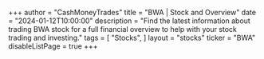 +++
author = "CashMoneyTrades"
title = "BWA | Stock and Overview"
date = "2024-01-12T10:00:00"
description = "Find the latest information about trading BWA stock for a full financial overview to help with your stock trading and investing."
tags = [
   "Stocks",
]
layout = "stocks"
ticker = "BWA"
disableListPage = true
+++
